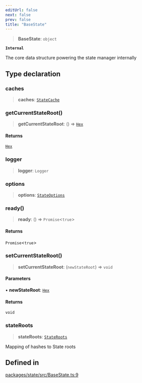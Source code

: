```yaml
---
editUrl: false
next: false
prev: false
title: "BaseState"
---
```


> **BaseState**: `object`

**`Internal`**

The core data structure powering the state manager internally

## Type declaration

### caches

> **caches**: [`StateCache`](/reference/tevm/state/type-aliases/statecache/)

### getCurrentStateRoot()

> **getCurrentStateRoot**: () => [`Hex`](/reference/tevm/utils/type-aliases/hex/)

#### Returns

[`Hex`](/reference/tevm/utils/type-aliases/hex/)

### logger

> **logger**: `Logger`

### options

> **options**: [`StateOptions`](/reference/tevm/state/type-aliases/stateoptions/)

### ready()

> **ready**: () => `Promise`\<`true`\>

#### Returns

`Promise`\<`true`\>

### setCurrentStateRoot()

> **setCurrentStateRoot**: (`newStateRoot`) => `void`

#### Parameters

• **newStateRoot**: [`Hex`](/reference/tevm/utils/type-aliases/hex/)

#### Returns

`void`

### stateRoots

> **stateRoots**: [`StateRoots`](/reference/tevm/state/type-aliases/stateroots/)

Mapping of hashes to State roots

## Defined in

[packages/state/src/BaseState.ts:9](https://github.com/qbzzt/tevm-monorepo/blob/main/packages/state/src/BaseState.ts#L9)
